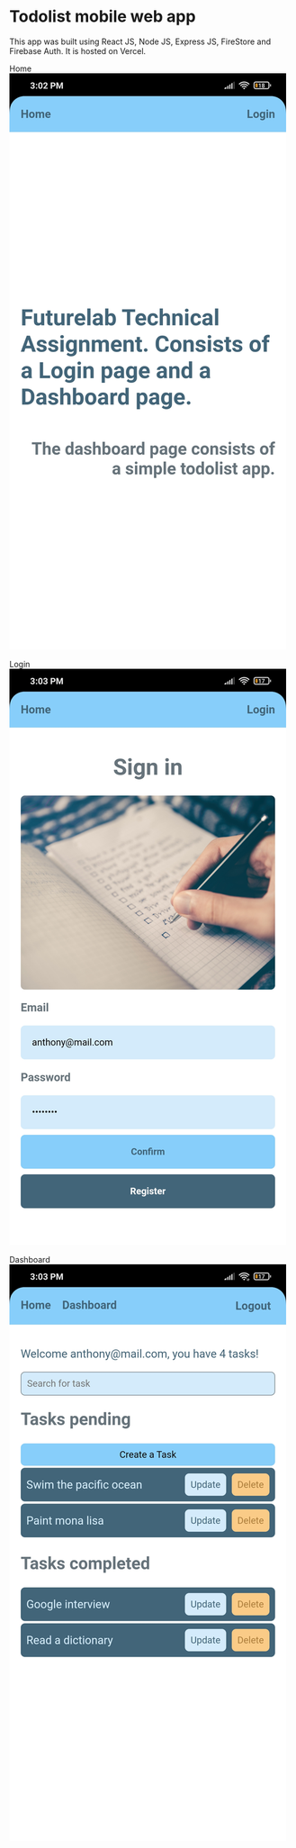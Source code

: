 # Todolist mobile web app
This app was built using React JS, Node JS, Express JS, FireStore and Firebase Auth. It is hosted on Vercel.

Home
![Home](/github-images/home.jpg?raw=true "Home Screen")

Login 
![Login](/github-images/login.jpg?raw=true "Login Screen")

Dashboard
![Dashboard](/github-images/dashboard.jpg?raw=true "Dashboard Screen")
